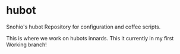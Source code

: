 # hubot
Snohio's hubot Repository for configuration and coffee scripts.

This is where we work on hubots innards. This it currently in my first Working branch!
